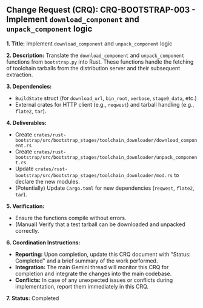 ## Change Request (CRQ): CRQ-BOOTSTRAP-003 - Implement `download_component` and `unpack_component` logic

**1. Title:** Implement `download_component` and `unpack_component` logic

**2. Description:**
   Translate the `download_component` and `unpack_component` functions from `bootstrap.py` into Rust. These functions handle the fetching of toolchain tarballs from the distribution server and their subsequent extraction.

**3. Dependencies:**
   *   `BuildState` struct (for `download_url`, `bin_root`, `verbose`, `stage0_data`, etc.)
   *   External crates for HTTP client (e.g., `reqwest`) and tarball handling (e.g., `flate2`, `tar`).

**4. Deliverables:**
   *   Create `crates/rust-bootstrap/src/bootstrap_stages/toolchain_downloader/download_component.rs`
   *   Create `crates/rust-bootstrap/src/bootstrap_stages/toolchain_downloader/unpack_component.rs`
   *   Update `crates/rust-bootstrap/src/bootstrap_stages/toolchain_downloader/mod.rs` to declare the new modules.
   *   (Potentially) Update `Cargo.toml` for new dependencies (`reqwest`, `flate2`, `tar`).

**5. Verification:**
   *   Ensure the functions compile without errors.
   *   (Manual) Verify that a test tarball can be downloaded and unpacked correctly.

**6. Coordination Instructions:**
   *   **Reporting:** Upon completion, update this CRQ document with "Status: Completed" and a brief summary of the work performed.
   *   **Integration:** The main Gemini thread will monitor this CRQ for completion and integrate the changes into the main codebase.
   *   **Conflicts:** In case of any unexpected issues or conflicts during implementation, report them immediately in this CRQ.

**7. Status:** Completed
